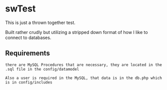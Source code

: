 # swTest

This is just a thrown together test.

Built rather crudly but utilizing a stripped down format of how I like to connect to databases.

## Requirements
    there are MySQL Procedures that are necessary, they are located in the .sql file in the config/datamodel

    Also a user is required in the MySQL, that data is in the db.php which is in config/includes